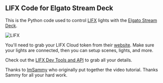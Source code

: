## LIFX Code for Elgato Stream Deck

This is the Python code used to control [LIFX](https://www.lifx.com/) lights with the [Elgato Stream Deck](https://www.elgato.com/en/gaming/stream-deck).

![LIFX](https://github.com/MishManners/LIFX-Streaming/blob/master/Images/Screenshot-2017-09-16-19.31.17.png)

You'll need to grab your LIFX Cloud token from their [website](https://cloud.lifx.com/settings). Make sure your lights are connected, then you can setup scenes, lights, and more.

Check out the [LIFX Dev Tools and API](https://api.developer.lifx.com/) to grab all your details.

Thanks to [ImSammy](https://www.youtube.com/watch?v=UP3PQu4PlaY) who originally put together the video tutorial. Thanks Sammy for all your hard work.
